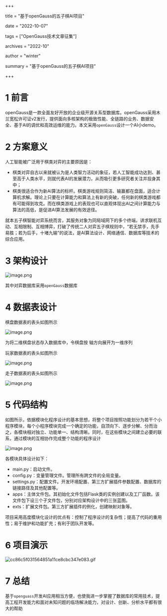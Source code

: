 +++

title = "基于openGauss的五子棋AI项目"

date = "2022-10-07"

tags = ["OpenGauss技术文章征集"]

archives = "2022-10"

author = "winter"

summary = "基于openGauss的五子棋AI项目"

+++

1 前言
====

openGauss是一款全面友好开放的企业级开源关系型数据库。openGauss采用木兰宽松许可证v2发行，提供面向多核架构的极致性能、全链路的业务、数据安全、基于AI的调优和高效运维的能力。本文采用`openGauss`设计一个AI小demo。

# 2 方案意义

人工智能被广泛用于棋类对弈的主要原因是：
- 棋类对弈自古以来就被认为是人类智力活动的象征，若人工智能成功达到、甚至高于人类水平，则就代表AI的发展潜力，从而吸引更多研究者关注并投身其中；
- 棋类很适合作为新AI算法的标杆。棋类游戏规则简洁、输赢都在盘面，适合计算机求解。理论上只要在计算能力和算法上有新的突破，任何新的棋类游戏都有可能得到攻克。而在棋类游戏上的表现也可以直观体现出AI之间计算能力与算法的高低，是促进AI算法发展的有效途径。

就本五子棋智能对弈系统而言，其服务对象为同局域网下的多个终端，讲求联机互动、互相限制、互相博弈，打破了传统二人对弈五子棋规则中，“若无禁手，先手易胜；若为后手，十堵九输”的说法，是AI算法设计、网络通信、数据库等技术的综合应用。

# 3 架构设计

![image.png](https://oss-emcsprod-public.modb.pro/image/editor/20221007-e21fa4f1-c633-47cb-a345-2c87b7257919.png)

其中对弈数据库采用`openGauss`数据库

# 4 数据表设计

棋盘数据表的表头如图所示

![image.png](https://oss-emcsprod-public.modb.pro/image/editor/20221007-b18f5306-099e-4b41-9f6b-2b0a7282642a.png)

为将二维棋盘状态存入数据库中，令棋盘按 轴方向展开为一维序列


玩家数据表的表头如图所示

![image.png](https://oss-emcsprod-public.modb.pro/image/editor/20221007-07fb082b-837a-4b2f-bc8f-82161c2d41e9.png)

走子数据表的表头如图所示

![image.png](https://oss-emcsprod-public.modb.pro/image/editor/20221007-65eed40c-1330-492f-9b9d-a2ed9f573142.png)

# 5 代码结构

如图所示，依据模块化程序设计的基本思想，将整个项目按照功能划分为若干个小程序模块，每个小程序模块完成一个确定的功能，自顶向下、逐步分解、分而治之，各模块相对独立、功能单一、结构清晰。同时，在这些模块之间建立必要的联系，通过模块的互相协作完成整个功能的程序设计

![image.png](https://oss-emcsprod-public.modb.pro/image/editor/20221007-890ae16a-bb3e-4f38-a8f7-739654d4ab42.png)

各模块具体设计如下：
- main.py：启动文件。
- config.py：变量管理文件。管理所有跨文件的全局变量。
- settings.py：配置文件。开发环境配置、第三方扩展插件参数配置、数据库的链接路径及其他配置等。
- apps：主体文件包。其初始化文件包括Flask类的实例创建以及工厂函数。该文件包下设三个子文件包，分别对应架构设计中的三张蓝图。
- exts：扩展文件包。第三方扩展插件的例化，创建映射对象等。

项目采用高度模块化设计的优点有：控制了程序设计的复杂性；提高了代码的重用性；易于维护和功能扩充；有利于团队开发等。

# 6 项目演示

![cc86c5f031564851a11ce8cbc347e083.gif](https://oss-emcsprod-public.modb.pro/image/editor/20221007-8a282f4c-6bf0-404a-af7c-7eb0205edd1e.gif)

# 7 总结

基于`openguass`开发AI应用相当方便，也使我进一步掌握了数据库的常用技术，提高工程开发能力和面对未知问题的临场解决能力，对设计、创新、分析水平都有很大的帮助